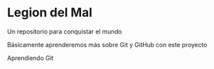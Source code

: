 # Legion del Mal

Un repositorio para conquistar el mundo

Básicamente aprenderemos más sobre Git y GitHub con este proyecto

Aprendiendo Git
